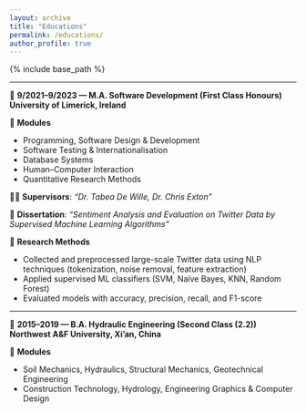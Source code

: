```yaml
---
layout: archive
title: "Educations"
permalink: /educations/
author_profile: true
---
```


{% include base_path %}

---

📌 **9/2021–9/2023 — M.A. Software Development (First Class Honours)**  
    **University of Limerick, Ireland**  

📘 **Modules**   
- Programming, Software Design & Development
- Software Testing & Internationalisation
- Database Systems
- Human–Computer Interaction
- Quantitative Research Methods

👩‍🏫 **Supervisors**: *“Dr. Tabea De Wille,  Dr. Chris Exton”*  

📄 **Dissertation**: *“Sentiment Analysis and Evaluation on Twitter Data by Supervised Machine Learning Algorithms”*  

🔬 **Research Methods**  
- Collected and preprocessed large-scale Twitter data using NLP techniques (tokenization, noise removal, feature extraction)  
- Applied supervised ML classifiers (SVM, Naïve Bayes, KNN, Random Forest)  
- Evaluated models with accuracy, precision, recall, and F1-score 

---
📌 **2015–2019 — B.A. Hydraulic Engineering (Second Class (2.2))**  
**Northwest A&F University, Xi’an, China**  

📘 **Modules**  
- Soil Mechanics, Hydraulics, Structural Mechanics, Geotechnical Engineering
- Construction Technology, Hydrology, Engineering Graphics & Computer Design  

